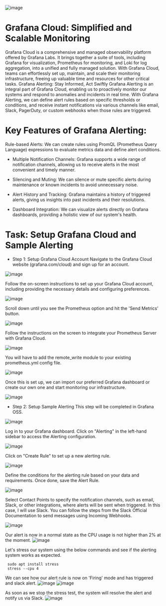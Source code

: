 ![image](https://github.com/user-attachments/assets/379d909b-2bd8-4d20-b210-46e72fb824bf)

# Grafana Cloud: Simplified and Scalable Monitoring
Grafana Cloud is a comprehensive and managed observability platform offered by Grafana Labs. It brings together a suite of tools, including Grafana for visualization, Prometheus for monitoring, and Loki for log aggregation, into a unified and fully managed solution. With Grafana Cloud, teams can effortlessly set up, maintain, and scale their monitoring infrastructure, freeing up valuable time and resources for other critical tasks.
Grafana Alerting: Stay Informed, Act Swiftly
Grafana Alerting is an integral part of Grafana Cloud, enabling us to proactively monitor our systems and respond to anomalies and incidents in real time. With Grafana Alerting, we can define alert rules based on specific thresholds or conditions, and receive instant notifications via various channels like email, Slack, PagerDuty, or custom webhooks when those rules are triggered.
# Key Features of Grafana Alerting:
Rule-based Alerts: We can create rules using PromQL (Prometheus Query Language) expressions to evaluate metrics data and define alert conditions.

* Multiple Notification Channels: Grafana supports a wide range of notification channels, allowing us to receive alerts in the most convenient and timely manner.

* Silencing and Muting: We can silence or mute specific alerts during maintenance or known incidents to avoid unnecessary noise.

* Alert History and Tracking: Grafana maintains a history of triggered alerts, giving us insights into past incidents and their resolutions.

* Dashboard Integration: We can visualize alerts directly on Grafana dashboards, providing a holistic view of our system's health.

# Task: Setup Grafana Cloud and Sample Alerting
* Step 1: Setup Grafana Cloud Account
Navigate to the Grafana Cloud website (grafana.com/cloud) and sign up for an account.

![image](https://github.com/user-attachments/assets/88287a00-86d4-4e99-9076-366c6a8687e7)

Follow the on-screen instructions to set up your Grafana Cloud account, including providing the necessary details and configuring preferences.

![image](https://github.com/user-attachments/assets/95c51dc4-0e87-41cf-ba1a-86566a9f726e)

Scroll down until you see the Prometheus option and hit the 'Send Metrics' button.

![image](https://github.com/user-attachments/assets/714f62d7-b69d-4d31-ac32-240b24d9ff63)

Follow the instructions on the screen to integrate your Prometheus Server with Grafana Cloud.

![image](https://github.com/user-attachments/assets/85e54819-e2aa-464e-9704-ea0f505a0013)

You will have to add the remote_write module to your existing prometheus.yml config file.

![image](https://github.com/user-attachments/assets/9c089863-afd3-4694-943e-0fe1a9b62482)

Once this is set up, we can import our preferred Grafana dashboard or create our own one and start monitoring our infrastructure.

![image](https://github.com/user-attachments/assets/3deb8026-67a1-4469-9154-098e9a9565c2)

* Step 2: Setup Sample Alerting
This step will be completed in Grafana OSS.

![image](https://github.com/user-attachments/assets/257db5e0-fa91-4271-84e1-58d313eeacc0)

Log in to your Grafana dashboard.
Click on "Alerting" in the left-hand sidebar to access the Alerting configuration.

![image](https://github.com/user-attachments/assets/43e8e42b-9922-4cdf-ad4d-45ca85b1096b)

Click on "Create Rule" to set up a new alerting rule.

![image](https://github.com/user-attachments/assets/6d40fa62-4e11-4824-bb61-0f3a310f5880)

Define the conditions for the alerting rule based on your data and requirements. Once done, save the Alert Rule.

![image](https://github.com/user-attachments/assets/4f5bd30a-b2ff-4c13-9bff-6c88a5ebe0ed)

Select Contact Points to specify the notification channels, such as email, Slack, or other integrations, where alerts will be sent when triggered. In this case, I will use Slack. You can follow the steps from the Slack Official Documentation to send messages using Incoming Webhooks.

![image](https://github.com/user-attachments/assets/941a4af6-460c-4b00-a97a-9b2ca25e317d)

Our alert is now in a normal state as the CPU usage is not higher than 2% at the moment.
![image](https://github.com/user-attachments/assets/af2c8ec9-a972-45cb-a18e-5d600fb5128a)

Let's stress our system using the below commands and see if the alerting system works as expected.

```
 sudo apt install stress
 stress --cpu 4
```
We can see how our alert rule is now on 'Firing' mode and has triggered and slack alert.
![image](https://github.com/user-attachments/assets/b5072607-e078-4557-8d4d-e3757ddf8c4f)
![image](https://github.com/user-attachments/assets/61f81ae4-ee84-4101-bf48-34c17a4bc461)

As soon as we stop the stress test, the system will resolve the alert and notify us via Slack.
![image](https://github.com/user-attachments/assets/c6aa2613-ccb5-425e-888f-46aae5f2675d)



